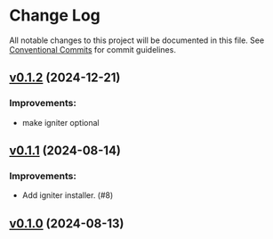 # Change Log

All notable changes to this project will be documented in this file.
See [Conventional Commits](Https://conventionalcommits.org) for commit guidelines.

<!-- changelog -->

## [v0.1.2](https://harton.dev/james/reactor_req/compare/v0.1.1...v0.1.2) (2024-12-21)




### Improvements:

* make igniter optional

## [v0.1.1](https://harton.dev/james/reactor_req/compare/v0.1.0...v0.1.1) (2024-08-14)




### Improvements:

* Add igniter installer. (#8)

## [v0.1.0](https://harton.dev/james/reactor_req/compare/v0.1.0...v0.1.0) (2024-08-13)



